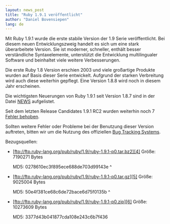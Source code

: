 ```yaml
---
layout: news_post
title: "Ruby 1.9.1 veröffentlicht"
author: "Daniel Bovensiepen"
lang: de
---
```


Mit Ruby 1.9.1 wurde die erste stabile Version der 1.9 Serie
veröffentlicht. Bei diesem neuen Entwicklungszweig handelt es sich um
eine stark überarbeitete Version. Sie ist moderner, schneller, enthält
besser verständliche Syntaxelemente, unterstützt die Entwicklung
multilingualer Software und beinhaltet viele weitere Verbesserungen.

Die erste Ruby 1.8 Version erschien 2003 und viele großartige Produkte
wurden auf Basis dieser Serie entwickelt. Aufgrund der starken
Verbreitung wird auch diese weiterhin gepflegt. Eine Version 1.8.8 wird
noch in diesem Jahr erscheinen.

Die wichtigsten Neuerungen von Ruby 1.9.1 seit Version 1.8.7 sind in der
Datei [NEWS][1] aufgelistet.

Seit dem letzten Release Candidates 1.9.1 RC2 wurden weiterhin noch 7
[Fehler behoben][2].

Sollten weitere Fehler oder Probleme bei der Benutzung dieser Version
auftreten, bitten wir um die Nutzung des offiziellen [Bug Tracking
Systems][3].

Bezugsquellen:

* [ftp://ftp.ruby-lang.org/pub/ruby/1.9/ruby-1.9.1-p0.tar.bz2][4]
  Größe: 7190271 Bytes
  
  MD5: 0278610ec3f895ece688de703d99143e
^

* [ftp://ftp.ruby-lang.org/pub/ruby/1.9/ruby-1.9.1-p0.tar.gz][5]
  Größe: 9025004 Bytes
  
  MD5: 50e4f381ce68c6de72bace6d75f0135b
^

* [ftp://ftp.ruby-lang.org/pub/ruby/1.9/ruby-1.9.1-p0.zip][6]
  Größe: 10273609 Bytes
  
  MD5: 3377d43b041877cda108e243c6b7f436



[1]: http://svn.ruby-lang.org/repos/ruby/tags/v1_9_1_0/NEWS 
[2]: http://redmine.ruby-lang.org/projects/ruby-19/issues?query_id=11 
[3]: http://redmine.ruby-lang.org 
[4]: ftp://ftp.ruby-lang.org/pub/ruby/1.9/ruby-1.9.1-p0.tar.bz2 
[5]: ftp://ftp.ruby-lang.org/pub/ruby/1.9/ruby-1.9.1-p0.tar.gz 
[6]: ftp://ftp.ruby-lang.org/pub/ruby/1.9/ruby-1.9.1-p0.zip 

